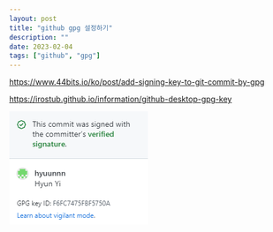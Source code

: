 ```yaml
---
layout: post
title: "github gpg 설정하기"
description: ""
date: 2023-02-04
tags: ["github", "gpg"]
---
```


https://www.44bits.io/ko/post/add-signing-key-to-git-commit-by-gpg

https://irostub.github.io/information/github-desktop-gpg-key

![1](/assets/images/github-gpg/1.png)
